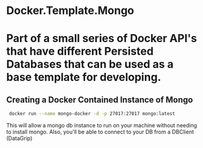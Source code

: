 # Docker.Template.Mongo

# Part of a small series of Docker API's that have different Persisted Databases that can be used as a base template for developing. 

## Creating a Docker Contained Instance of Mongo

```bash
 docker run --name mongo-docker -d -p 27017:27017 mongo:latest
```

This will allow a mongo db instance to run on your machine without needing to install mongo. Also, you'll be able to connect to your DB from a DBClient (DataGrip)
